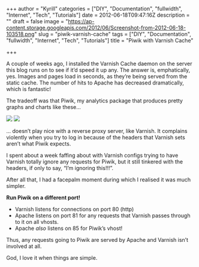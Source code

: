 +++
author = "Kyrill"
categories = ["DIY", "Documentation", "fullwidth", "Internet", "Tech", "Tutorials"]
date = 2012-06-18T09:47:16Z
description = ""
draft = false
image = "https://ap-content.storage.googleapis.com/2012/06/Screenshot-from-2012-06-18-103518.png"
slug = "piwik-varnish-cache"
tags = ["DIY", "Documentation", "fullwidth", "Internet", "Tech", "Tutorials"]
title = "Piwik with Varnish Cache"

+++


A couple of weeks ago, I installed the Varnish Cache daemon on the server this blog runs on to see if it’d speed it up any. The answer is, emphatically, yes. Images and pages load in seconds, as they’re being served from the static cache. The number of hits to Apache has decreased dramatically, which is fantastic!

The tradeoff was that Piwik, my analytics package that produces pretty graphs and charts like these…

![](https://ap-content.storage.googleapis.com/2012/06/Screenshot-from-2012-06-18-103715.png)
![](https://ap-content.storage.googleapis.com/2012/06/Screenshot-from-2012-06-18-103518.png)

… doesn’t play nice with a reverse proxy server, like Varnish. It complains violently when you try to log in because of the headers that Varnish sets aren’t what Piwik expects.

I spent about a week faffing about with Varnish configs trying to have Varnish totally ignore any requests for Piwik, but it still tinkered with the headers, if only to say, “I’m ignoring this!!!”.

After all that, I had a facepalm moment during which I realised it was much simpler.

**Run Piwik on a different port!**

- Varnish listens for connections on port 80 (http)
- Apache listens on port 81 for any requests that Varnish passes through to it on all vhosts.
- Apache *also* listens on 85 for Piwik’s vhost!

Thus, any requests going to Piwik are served by Apache and Varnish isn’t involved at all.

God, I love it when things are simple.


